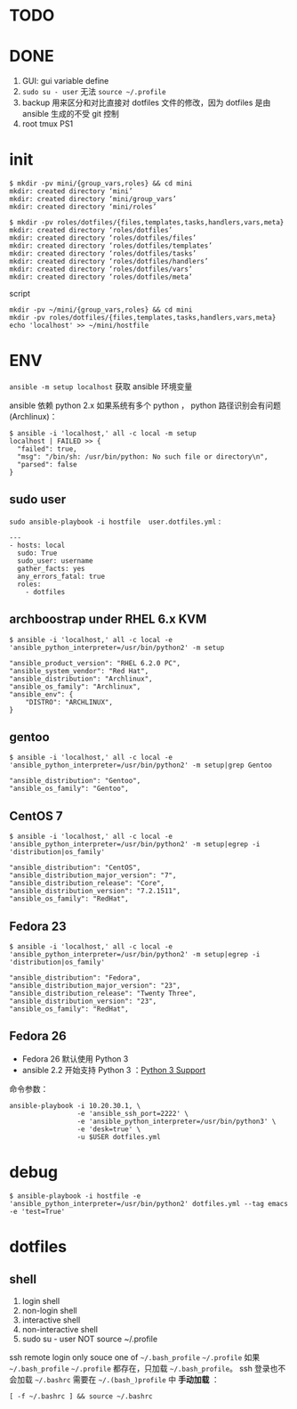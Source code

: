 
# TODO

# DONE

1. GUI: gui variable define
2. `sudo su - user` 无法 `source ~/.profile`
3. backup 用来区分和对比直接对 dotfiles 文件的修改，因为 dotfiles 是由 ansible 生成的不受 git 控制
4. root tmux PS1

# init

```
$ mkdir -pv mini/{group_vars,roles} && cd mini
mkdir: created directory ‘mini’
mkdir: created directory ‘mini/group_vars’
mkdir: created directory ‘mini/roles’

$ mkdir -pv roles/dotfiles/{files,templates,tasks,handlers,vars,meta}
mkdir: created directory ‘roles/dotfiles’
mkdir: created directory ‘roles/dotfiles/files’
mkdir: created directory ‘roles/dotfiles/templates’
mkdir: created directory ‘roles/dotfiles/tasks’
mkdir: created directory ‘roles/dotfiles/handlers’
mkdir: created directory ‘roles/dotfiles/vars’
mkdir: created directory ‘roles/dotfiles/meta’
```

script

```
mkdir -pv ~/mini/{group_vars,roles} && cd mini
mkdir -pv roles/dotfiles/{files,templates,tasks,handlers,vars,meta}
echo 'localhost' >> ~/mini/hostfile
```

# ENV

`ansible -m setup localhost` 获取 ansible 环境变量

ansible 依赖 python 2.x 如果系统有多个 python ， python 路径识别会有问题 (Archlinux)：

```
$ ansible -i 'localhost,' all -c local -m setup
localhost | FAILED >> {
  "failed": true,
  "msg": "/bin/sh: /usr/bin/python: No such file or directory\n",
  "parsed": false
}
```

## sudo user

`sudo ansible-playbook -i hostfile  user.dotfiles.yml` :

```
---
- hosts: local
  sudo: True
  sudo_user: username
  gather_facts: yes
  any_errors_fatal: true
  roles:
    - dotfiles
```

## archboostrap under RHEL 6.x KVM

```
$ ansible -i 'localhost,' all -c local -e 'ansible_python_interpreter=/usr/bin/python2' -m setup

"ansible_product_version": "RHEL 6.2.0 PC",
"ansible_system_vendor": "Red Hat",
"ansible_distribution": "Archlinux",
"ansible_os_family": "Archlinux",
"ansible_env": {
    "DISTRO": "ARCHLINUX",
}
```

## gentoo

```
$ ansible -i 'localhost,' all -c local -e 'ansible_python_interpreter=/usr/bin/python2' -m setup|grep Gentoo

"ansible_distribution": "Gentoo",
"ansible_os_family": "Gentoo",
```

## CentOS 7

```
$ ansible -i 'localhost,' all -c local -e 'ansible_python_interpreter=/usr/bin/python2' -m setup|egrep -i 'distribution|os_family'

"ansible_distribution": "CentOS",
"ansible_distribution_major_version": "7",
"ansible_distribution_release": "Core",
"ansible_distribution_version": "7.2.1511",
"ansible_os_family": "RedHat",
```

## Fedora 23

```
$ ansible -i 'localhost,' all -c local -e 'ansible_python_interpreter=/usr/bin/python2' -m setup|egrep -i 'distribution|os_family'

"ansible_distribution": "Fedora",
"ansible_distribution_major_version": "23",
"ansible_distribution_release": "Twenty Three",
"ansible_distribution_version": "23",
"ansible_os_family": "RedHat",
```

## Fedora 26

- Fedora 26 默认使用 Python 3
- ansible 2.2 开始支持 Python 3 ：[Python 3 Support](https://docs.ansible.com/ansible/python_3_support.html)

命令参数：

    ansible-playbook -i 10.20.30.1, \
                     -e 'ansible_ssh_port=2222' \
                     -e 'ansible_python_interpreter=/usr/bin/python3' \
                     -e 'desk=true' \
                     -u $USER dotfiles.yml

# debug

```
$ ansible-playbook -i hostfile -e 'ansible_python_interpreter=/usr/bin/python2' dotfiles.yml --tag emacs -e 'test=True'
```

# dotfiles

## shell

1. login shell
2. non-login shell
3. interactive shell
4. non-interactive shell
5. sudo su - user NOT source ~/.profile

ssh remote login only souce one of `~/.bash_profile` `~/.profile`
如果 `~/.bash_profile` `~/.profile` 都存在，只加载 `~/.bash_profile`。
ssh 登录也不会加载 `~/.bashrc` 需要在 `~/.(bash_)profile` 中 **手动加载** ：

    [ -f ~/.bashrc ] && source ~/.bashrc






